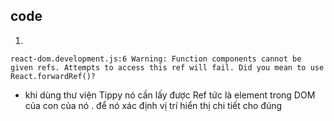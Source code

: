 ## code

1.

```
react-dom.development.js:6 Warning: Function components cannot be given refs. Attempts to access this ref will fail. Did you mean to use React.forwardRef()?
```

-   khi dùng thư viện Tippy nó cần lấy được Ref tức là element trong DOM của con của nó . để nó xác định vị trí hiển thị chi tiết cho đúng
